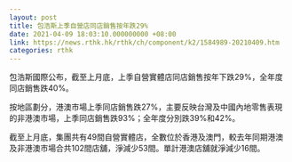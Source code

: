 ```yaml
---
layout: post
title: 包浩斯上季自營店同店銷售按年跌29%
date: 2021-04-09 18:03:10.000000000 +08:00
link: https://news.rthk.hk/rthk/ch/component/k2/1584989-20210409.htm
categories: rthk
---
```


包浩斯國際公布，截至上月底，上季自營實體店同店銷售按年下跌29%，全年度同店銷售跌40%。

按地區劃分，港澳市場上季同店銷售跌27%，主要反映台灣及中國內地零售表現的非港澳市場，上季同店銷售跌93%；全年度分別跌39%和42%。

截至上月底，集團共有49間自營實體店，全數位於香港及澳門，較去年同期港澳及非港澳市場合共102間店舖，淨減少53間。單計港澳店舖就淨減少16間。
